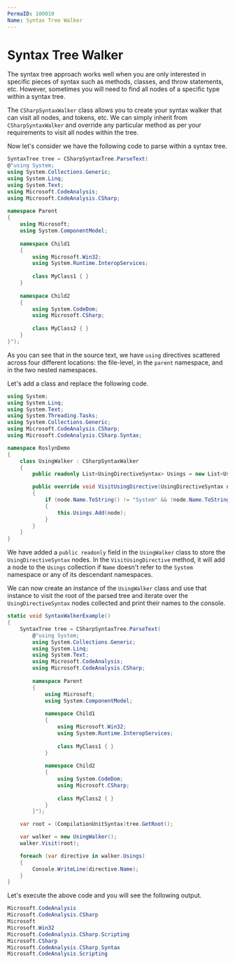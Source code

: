 ```yaml
---
PermaID: 100010
Name: Syntax Tree Walker
---
```


# Syntax Tree Walker

The syntax tree approach works well when you are only interested in specific pieces of syntax such as methods, classes, and throw statements, etc. However, sometimes you will need to find all nodes of a specific type within a syntax tree. 

The `CSharpSyntaxWalker` class allows you to create your syntax walker that can visit all nodes, and tokens, etc. We can simply inherit from `CSharpSyntaxWalker` and override any particular method as per your requirements to visit all nodes within the tree. 

Now let's consider we have the following code to parse within a syntax tree.

```csharp
SyntaxTree tree = CSharpSyntaxTree.ParseText(
@"using System;
using System.Collections.Generic;
using System.Linq;
using System.Text;
using Microsoft.CodeAnalysis;
using Microsoft.CodeAnalysis.CSharp;
 
namespace Parent
{
    using Microsoft;
    using System.ComponentModel;
 
    namespace Child1
    {
        using Microsoft.Win32;
        using System.Runtime.InteropServices;
 
        class MyClass1 { }
    }
 
    namespace Child2
    {
        using System.CodeDom;
        using Microsoft.CSharp;
 
        class MyClass2 { }
    }
}");
```

As you can see that in the source text, we have `using` directives scattered across four different locations: the file-level, in the `parent` namespace, and in the two nested namespaces.

Let's add a class and replace the following code.

```csharp
using System;
using System.Linq;
using System.Text;
using System.Threading.Tasks;
using System.Collections.Generic;
using Microsoft.CodeAnalysis.CSharp;
using Microsoft.CodeAnalysis.CSharp.Syntax;

namespace RoslynDemo
{
    class UsingWalker : CSharpSyntaxWalker
    {
        public readonly List<UsingDirectiveSyntax> Usings = new List<UsingDirectiveSyntax>();

        public override void VisitUsingDirective(UsingDirectiveSyntax node)
        {
            if (node.Name.ToString() != "System" && !node.Name.ToString().StartsWith("System."))
            {
                this.Usings.Add(node);
            }
        }
    }
}
```

We have added a `public readonly` field in the `UsingWalker` class to store the `UsingDirectiveSyntax` nodes. In the `VisitUsingDirective` method, it will add a node to the `Usings` collection if `Name` doesn't refer to the `System` namespace or any of its descendant namespaces.

We can now create an instance of the `UsingWalker` class and use that instance to visit the root of the parsed tree and iterate over the `UsingDirectiveSyntax` nodes collected and print their names to the console.

```csharp
static void SyntaxWalkerExample()
{
    SyntaxTree tree = CSharpSyntaxTree.ParseText(
        @"using System;
        using System.Collections.Generic;
        using System.Linq;
        using System.Text;
        using Microsoft.CodeAnalysis;
        using Microsoft.CodeAnalysis.CSharp;
         
        namespace Parent
        {
            using Microsoft;
            using System.ComponentModel;
         
            namespace Child1
            {
                using Microsoft.Win32;
                using System.Runtime.InteropServices;
         
                class MyClass1 { }
            }
         
            namespace Child2
            {
                using System.CodeDom;
                using Microsoft.CSharp;
         
                class MyClass2 { }
            }
        }");

    var root = (CompilationUnitSyntax)tree.GetRoot();

    var walker = new UsingWalker();
    walker.Visit(root);

    foreach (var directive in walker.Usings)
    {
        Console.WriteLine(directive.Name);
    }
}
```

Let's execute the above code and you will see the following output.

```csharp
Microsoft.CodeAnalysis
Microsoft.CodeAnalysis.CSharp
Microsoft
Microsoft.Win32
Microsoft.CodeAnalysis.CSharp.Scripting
Microsoft.CSharp
Microsoft.CodeAnalysis.CSharp.Syntax
Microsoft.CodeAnalysis.Scripting
```